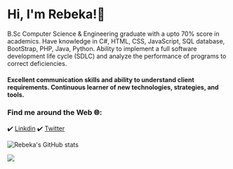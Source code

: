 # Hi, I'm Rebeka!👋      
  
  
B.Sc Computer Science & Engineering graduate with a upto 70% score in academics.  Have knowledge in C#, HTML, CSS, JavaScript, SQL database, BootStrap, PHP, Java, Python. Ability to implement a full software development life cycle (SDLC) and analyze the performance of programs to correct deficiencies. 
#### Excellent communication skills and ability to understand client requirements. Continuous learner of new technologies, strategies, and tools.



 
### Find me around the Web 🌐: 
✔️ [Linkdin](https://www.linkedin.com/rebecca_sultana/) 
✔️ [Twitter](https://twitter.com/RebeccaSultana5)









![Rebeka's GitHub stats](https://github-readme-stats.vercel.app/api?username=011Rebeka&show_icons=true&theme=tokyonight)



![](https://komarev.com/ghpvc/?username=011Rebeka&color=blueviolet)






<!---
011Rebeka/011Rebeka is a ✨ special ✨ repository because its `README.md` (this file) appears on your GitHub profile.
You can click the Preview link to take a look at your changes.
--->
